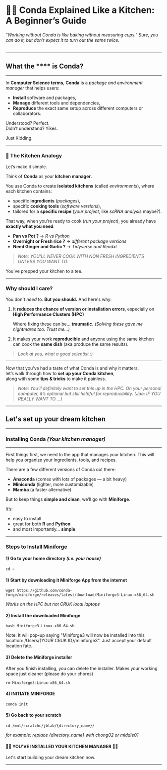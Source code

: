 # 🧑‍🍳 Conda Explained Like a Kitchen: A Beginner’s Guide

###### *"Working without Conda is like baking without measuring cups."* Sure, you can do it, but don’t expect it to turn out the same twice.

---

## **What the \*\*\*\* is Conda?**

---

In **Computer Science terms**, **Conda** is a *package and environment manager* that helps users:

- **Install** software and packages,
- **Manage** different tools and dependencies,
- **Reproduce** the exact same setup across different computers or collaborators.

Understood? Perfect.  
Didn’t understand? Yikes.

Just Kidding.

---

### 🥘 The Kitchen Analogy

Let’s make it simple.

Think of **Conda** as your **kitchen manager**.

You use Conda to create **isolated kitchens** (called *environments*), where each kitchen contains:

- specific **ingredients** (*packages*),
- specific **cooking tools** (*software versions*),
- tailored for a **specific recipe** (*your project*, like *scRNA analysis* maybe?).

That way, when you're ready to cook (*run your project*), you already have **exactly what you need**:

- **Pan vs Pot ?** → *R vs Python* 
- **Overnight or Fresh rice ?** → *different package versions*
- **Need Ginger and Garlic ?** → *Tidyverse and Readxl*


> *Note: YOU'LL NEVER COOK WITH NON FRESH INGREDIENTS UNLESS YOU WANT TO.*

You've prepped your kitchen to a tee.

---

### Why should I care?

You don't *need* to. 
**But you should.** And here's why:

1. It **reduces the chance of version or installation errors**, especially on **High Performance Clusters (HPC)** 

    Where fixing these can be… **traumatic.**
   *(Solving these gave me nightmares too. Trust me...)*

2. It makes your work **reproducible** and anyone using the same kitchen can cook the **same dish** (aka produce the same results).

> *Look at you, what a good scientist :)*

---

Now that you’ve had a taste of what Conda is and why it matters,  
let’s walk through how to **set up your Conda kitchen**,  
along with some **tips & tricks** to make it painless.

> *Note: You’ll definitely want to set this up in the HPC. On your personal computer, it’s optional but still helpful for reproducibility. (Jao: IF YOU REALLY WANT TO ...)*

--- 

## **Let's set up your dream kitchen**

---

### Installing Conda *(Your kitchen manager)*

---

First things first, we need to the app that manages your kitchen. This will help you organize your ingredients, tools, and recipes.

There are a few different versions of Conda out there:

- **Anaconda** (comes with lots of packages — a bit heavy)
- **Miniconda** (lighter, more customizable)
- **Mamba** (a faster alternative)

But to keep things **simple and clean**, we’ll go with **Miniforge**.

It’s:

- easy to install  
- great for both **R** and **Python**  
- and most importantly... **simple**

---

### Steps to Install Miniforge 

#### 1) Go to your home directory *(i.e. your house)*

`cd ~`

#### 1) Start by downloading it Miniforge App from the internet

`wget https://github.com/conda-forge/miniforge/releases/latest/download/Miniforge3-Linux-x86_64.sh` 

*Works on the HPC but not CRUK local laptops*

#### 2) Install the downloaded Miniforge

`bash Miniforge3-Linux-x86_64.sh`

Note: It will pop-up saying "Miniforge3 will now be installed into this location: /Users/{YOUR CRUK ID}/miniforge3". Just accept your default location fate.

#### 3) Delete the Miniforge installer 

After you finish installing, you can delete the installer. Makes your working space just cleaner (please do your chores)

`rm Miniforge3-Linux-x86_64.sh`

#### 4) INITIATE MINIFORGE

`conda init` 

#### 5) Go back to your scratch

`cd /mnt/scratchc/jblab/{directory_name}/`

*for example: replace {directory_name} with chong02 or middle01*


#### 🎉🎉 YOU'VE INSTALLED YOUR KITCHEN MANAGER 🎉🎉 

Let's start building your dream kitchen now.

---

### 



